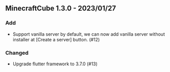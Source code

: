 ## MinecraftCube 1.3.0 - 2023/01/27

### Add

- Support vanilla server by default, we can now add vanilla server without installer at [Create a server] button. (#12)

### Changed

- Upgrade flutter framework to 3.7.0 (#13)

<!-- Added for new features.
Changed for changes in existing functionality.
Deprecated for soon-to-be removed features.
Removed for now removed features.
Fixed for any bug fixes.
Security in case of vulnerabilities. -->

